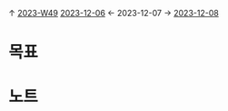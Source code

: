 
↑ [2023-W49](2023-W49.md)
[2023-12-06](2023-12-06.md) ← 2023-12-07 → [2023-12-08](2023-12-08.md)


# 목표



# 노트




